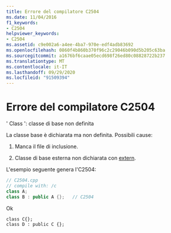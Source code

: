 ```yaml
---
title: Errore del compilatore C2504
ms.date: 11/04/2016
f1_keywords:
- C2504
helpviewer_keywords:
- C2504
ms.assetid: c9e002a6-a4ee-4ba7-970e-edf4adb83692
ms.openlocfilehash: 0860f4b860b370f96c2c29046b090d5b205c63ba
ms.sourcegitcommit: a1676bf6caae05ecd698f26ed80c08828722b237
ms.translationtype: MT
ms.contentlocale: it-IT
ms.lasthandoff: 09/29/2020
ms.locfileid: "91509394"
---
```

# <a name="compiler-error-c2504"></a>Errore del compilatore C2504

' Class ': classe di base non definita

La classe base è dichiarata ma non definita.  Possibili cause:

1. Manca il file di inclusione.

1. Classe di base esterna non dichiarata con [extern](../../cpp/extern-cpp.md).

L'esempio seguente genera l'C2504:

```cpp
// C2504.cpp
// compile with: /c
class A;
class B : public A {};   // C2504
```

Ok

```
class C{};
class D : public C {};
```
